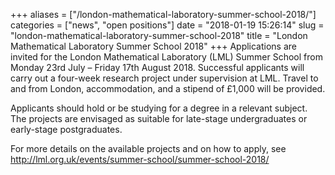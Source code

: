 +++
aliases = ["/london-mathematical-laboratory-summer-school-2018/"]
categories = ["news", "open positions"]
date = "2018-01-19 15:26:14"
slug = "london-mathematical-laboratory-summer-school-2018"
title = "London Mathematical Laboratory Summer School 2018"
+++
Applications are invited for the London Mathematical Laboratory (LML)
Summer School from <span term="goog_1891825280">Monday 23rd July –
Friday 17th August 2018</span>. Successful applicants will carry out a
four-week research project under supervision at LML. Travel to and from
London, accommodation, and a stipend of £1,000 will be provided.

Applicants should hold or be studying for a degree in a relevant
subject. The projects are envisaged as suitable for late-stage
undergraduates or early-stage postgraduates.

For more details on the available projects and on how to apply, see
<http://lml.org.uk/events/summer-school/summer-school-2018/>
